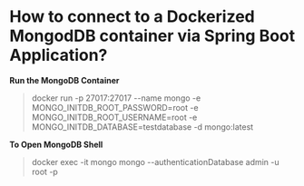 # How to connect to a Dockerized MongodDB container via Spring Boot Application?

**Run the MongoDB Container**
> docker run -p 27017:27017 --name mongo -e MONGO_INITDB_ROOT_PASSWORD=root -e MONGO_INITDB_ROOT_USERNAME=root -e MONGO_INITDB_DATABASE=testdatabase -d mongo:latest

**To Open MongoDB Shell**
> docker exec -it mongo mongo --authenticationDatabase admin -u root -p